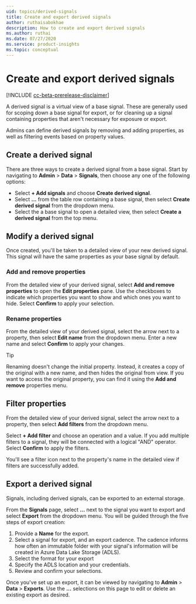```yaml
---
uid: topics/derived-signals
title: Create and export derived signals
author: ruthaisabokhae
description: How to create and export derived signals
ms.author: ruthai
ms.date: 07/27/2020
ms.service: product-insights
ms.topic: conceptual
---
```


# Create and export derived signals

[!INCLUDE [cc-beta-prerelease-disclaimer]( includes/cc-beta-prerelease-disclaimer.md)]

A derived signal is a virtual view of a base signal. These are generally used for scoping down a base signal for export, or for cleaning up a signal containing properties that aren't necessary for exposure or export.

Admins can define derived signals by removing and adding properties, as well as filtering events based on property values.

## Create a derived signal

There are three ways to create a derived signal from a base signal. Start by navigating to **Admin** > **Data** > **Signals**, then choose any one of the following options:

- Select **+ Add signals** and choose **Create derived signal**.
- Select **...** from the table row containing a base signal, then select **Create derived signal** from the dropdown menu.
- Select the a base signal to open a detailed view, then select **Create a derived signal** from the top menu.

## Modify a derived signal

Once created, you'll be taken to a detailed view of your new derived signal. This signal will have the same properties as your base signal by default.

### Add and remove properties

From the detailed view of your derived signal, select **Add and remove properties** to open the **Edit properties** pane. Use the checkboxes to indicate which properties you want to show and which ones you want to hide. Select **Confirm** to apply your selection.

### Rename properties

From the detailed view of your derived signal, select the arrow next to a property, then select **Edit name** from the dropdown menu. Enter a new name and select **Confirm** to apply your changes.

> [!TIP]
> Renaming doesn't change the initial property. Instead, it creates a copy of the original with a new name, and then hides the original from view. If you want to access the original property, you can find it using the **Add and remove** properties menu.

## Filter properties

From the detailed view of your derived signal, select the arrow next to a property, then select **Add filters** from the dropdown menu.

Select **+ Add filter** and choose an operation and a value. If you add multiple filters to a signal, they will be connected with a logical "AND" operator. Select **Confirm** to apply the filters.

You'll see a filter icon next to the property's name in the detailed view if filters are successfully added.

## Export a derived signal

Signals, including derived signals, can be exported to an external storage.

From the **Signals** page, select **...** next to the signal you want to export and select **Export** from the dropdown menu. You will be guided through the five steps of export creation:

1. Provide a **Name** for the export.
2. Select a signal for export, and an export cadence. The cadence informs how often an immutable folder with your signal's information will be created in Azure Data Lake Storage (ADLS).
3. Select the format for your export
4. Specify the ADLS location and your credentials.
5. Review and confirm your selections.

Once you've set up an export, it can be viewed by navigating to **Admin** > **Data** > **Exports**. Use the **...** selections on this page to edit or delete an existing export as desired.
